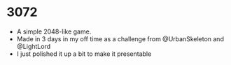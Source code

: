 # 3072

- A simple 2048-like game.
- Made in 3 days in my off time as a challenge from @UrbanSkeleton and @LightLord
- I just polished it up a bit to make it presentable 

